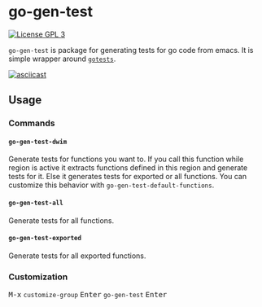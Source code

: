 # go-gen-test

[![License GPL 3](https://img.shields.io/badge/license-GPL_3-green.svg)](http://www.gnu.org/licenses/gpl-3.0.txt)

`go-gen-test` is package for generating tests for go code from
emacs. It is simple wrapper around [`gotests`](https://github.com/cweill/gotests).

[![asciicast](https://asciinema.org/a/142648.png)](https://asciinema.org/a/142648)

## Usage

### Commands

#### `go-gen-test-dwim`
Generate tests for functions you want to.
If you call this function while region is active it extracts
functions defined in this region and generate tests for it.
Else it generates tests for exported or all functions.
You can customize this behavior with `go-gen-test-default-functions`.

#### `go-gen-test-all`
Generate tests for all functions.

#### `go-gen-test-exported`
Generate tests for all exported functions.

### Customization

<kbd>M-x</kbd> `customize-group` <kbd>Enter</kbd> `go-gen-test` <kbd>Enter</kbd>
